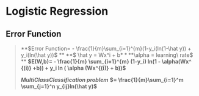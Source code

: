 Logistic Regression
===================

Error Function
-----------------
>**$Error Function= - \frac{1}{m}\sum_{i=1}^{m}(1-y_i(ln(1-\hat y)) + y_i(ln(\hat y))$ **
> **$ \hat y = Wx^i + b$**
> **$\alpha = learning\ rate$ **
>**$E(W,b)= - \frac{1}{m} \sum_{i=1}^{m}  (1-y_i) ln(1 - \alpha(Wx^ {(i)} +b)) + y_i ln ( \alpha (Wx^{(i)} + b))$**
>
>**$Multi Class Classification\ problem$**
>**$= \frac{1}{m}\sum_{i=1}^m \sum_{j=1}^n y_{ij}ln(\hat y)$**
